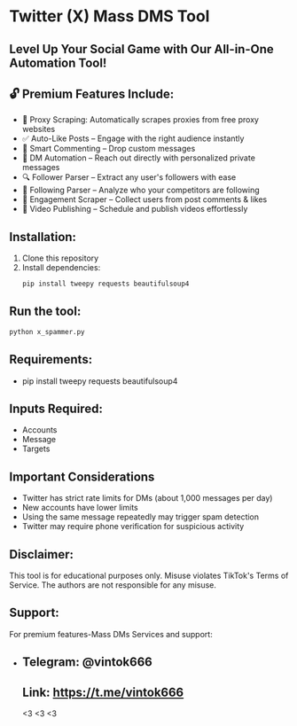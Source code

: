 # Twitter (X) Mass DMS Tool

## Level Up Your Social Game with Our All-in-One Automation Tool! 

## 🔓 Premium Features Include:
- 🔎 Proxy Scraping: Automatically scrapes proxies from free proxy websites
- ✅ Auto-Like Posts – Engage with the right audience instantly
- 💬 Smart Commenting – Drop custom messages 
- 📩 DM Automation – Reach out directly with personalized private messages
- 🔍 Follower Parser – Extract any user's followers with ease
- 🔎 Following Parser – Analyze who your competitors are following
- 👥 Engagement Scraper – Collect users from post comments & likes
- 🎥 Video Publishing – Schedule and publish videos effortlessly

## Installation:
1. Clone this repository
2. Install dependencies:
   ```bash
   pip install tweepy requests beautifulsoup4

## Run the tool:
   ```bash
   python x_spammer.py
```

## Requirements:
- pip install tweepy requests beautifulsoup4



## Inputs Required:
- Accounts
- Message
- Targets

## Important Considerations
- Twitter has strict rate limits for DMs (about 1,000 messages per day)
- New accounts have lower limits
- Using the same message repeatedly may trigger spam detection
- Twitter may require phone verification for suspicious activity

## Disclaimer:
This tool is for educational purposes only. Misuse violates TikTok's Terms of Service. The authors are not responsible for any misuse.

## Support:
For premium features-Mass DMs Services and support:
- ## Telegram: @vintok666
  ## Link: https://t.me/vintok666
  
  <3 <3 <3
